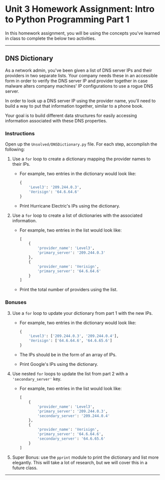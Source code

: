 # Unit 3 Homework Assignment: Intro to Python Programming Part 1

In this homework assignment, you will be using the concepts you've learned in class to complete the below two activities. 


---
## DNS Dictionary

As a network admin, you've been given a list of DNS server IPs and their providers in two separate lists. Your company needs these in an accessible form in order to verify the DNS server IP and provider together in case malware alters company machines' IP configurations to use a rogue DNS server.

In order to look up a DNS server IP using the provider name, you'll need to build a way to put that information together, similar to a phone book.

Your goal is to build different data structures for easily accessing information associated with these DNS properties.

### Instructions

Open up the `Unsolved/DNSDictionary.py` file. For each step, accomplish the following:

1. Use a `for` loop to create a dictionary mapping the provider names to their IPs.

   - For example, two entries in the dictionary would look like:

        ```python
        {
            'Level3': '209.244.0.3',
            'Verisign': '64.6.64.6'
        }
        ```

   - Print Hurricane Electric's IPs using the dictionary.

2. Use a `for` loop to create a list of dictionaries with the associated information.

   - For example, two entries in the list would look like:

        ```python
        [
            {
                'provider_name': 'Level3',
                'primary_server': '209.244.0.3'
            },
            {
                'provider_name': 'Verisign',
                'primary_server': '64.6.64.6'
            }
        ]
        ```
   - Print the total number of providers using the list.

### Bonuses

3. Use a `for` loop to update your dictionary from part 1 with the new IPs.

   - For example, two entries in the dictionary would look like:

        ```python
        {
            'Level3': ['209.244.0.3', '209.244.0.4'],
            'Verisign': ['64.6.64.6', '64.6.65.6']
        }
        ```

   - The IPs should be in the form of an array of IPs.

   - Print Google's IPs using the dictionary.

4. Use nested `for` loops to update the list from part 2 with a `'secondary_server'` key.

   - For example, two entries in the list would look like:

        ```python
        [
            {
                'provider_name': 'Level3',
                'primary_server': '209.244.0.3',
                'secondary_server': '209.244.0.4'
            },
            {
                'provider_name': 'Verisign',
                'primary_server': '64.6.64.6',
                'secondary_server': '64.6.65.6'
            }
        ]
        ```

5. Super Bonus: use the `pprint` module to print the dictionary and list more elegantly. This will take a lot of research, but we will cover this in a future class.

---
